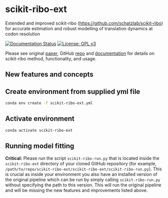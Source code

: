 # scikit-ribo-ext
Extended and improved scikit-ribo (https://github.com/schatzlab/scikit-ribo) for accurate estimation and robust modelling of translation dynamics at codon resolution

[![Documentation Status](https://readthedocs.org/projects/scikit-ribo/badge/?version=latest)](http://scikit-ribo.readthedocs.io/en/latest/?badge=latest)
[![License: GPL v3](https://img.shields.io/badge/License-GPLv3-blue.svg)](https://www.gnu.org/licenses/gpl-3.0)

Please see original [paper](https://doi.org/10.1016/j.cels.2017.12.007), GitHub [repo](https://github.com/schatzlab/scikit-ribo/tree/master) and [documentation](https://scikit-ribo.readthedocs.io/en/latest/?badge=latest) for details on scikit-ribo method, functionality, and usage.

## New features and concepts


## Create environment from supplied yml file
```bash
conda env create -f scikit-ribo-ext.yml
```

## Activate environment
```bash
conda activate scikit-ribo-ext
```

## Running model fitting
**Critical:** Please run the script `scikit-ribo-run.py` that is located inside the `scikit-ribo-ext` directory of your cloned GitHub repository (for example, ```/path/to/repo/scikit-ribo-ext/scikit-ribo-ext/scikit-ribo-run.py```). This is crucial as inside your environment you also have an installed version of the original pipeline which can be run by simply calling `scikit-ribo-run.py` without specifying the path to this version. This will run the original pipeline and will be missing the new features and improvements listed above.